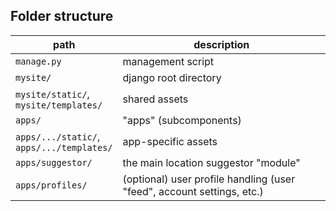 ## Folder structure

| path | description |
| ---- | ----------- |
| `manage.py` | management script |
| `mysite/` | django root directory |
| `mysite/static/`, <br />`mysite/templates/` | shared assets |
| `apps/` | "apps" (subcomponents) |
| `apps/.../static/`, <br />`apps/.../templates/` | app-specific assets |
| `apps/suggestor/` | the main location suggestor "module" |
| `apps/profiles/` | (optional) user profile handling (user "feed", account settings, etc.) |

